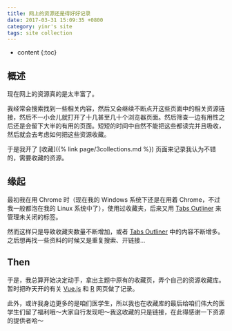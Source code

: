 ```yaml
---
title: 网上的资源还是得好好记录
date: 2017-03-31 15:09:35 +0800
category: yinr's site
tags: site collection
---
```


* content
{:toc}

## 概述

现在网上的资源真的是太丰富了。

我经常会搜索找到一些相关内容，然后又会继续不断点开这些页面中的相关资源链接，然后不一小会儿就打开了十几甚至几十个浏览器页面。然后筛查一边有用性之后还是会留下大半的有用的页面。短短的时间中自然不能把这些都读完并且吸收，然后就会去考虑如何把这些资源收藏。

于是我开了 [收藏]({% link page/3collections.md %}) 页面来记录我认为不错的，需要收藏的资源。



## 缘起

最初我在用 Chrome 时（现在我的 Windows 系统下还是在用着 Chrome，不过我一般都泡在我的 Linux 系统中了），使用过收藏夹，后来又用 [Tabs Outliner](https://chrome.google.com/webstore/detail/tabs-outliner/eggkanocgddhmamlbiijnphhppkpkmkl) 来管理未关闭的标签。

然而这样只是导致收藏夹数量不断增加，或者 [Tabs Outliner](https://chrome.google.com/webstore/detail/tabs-outliner/eggkanocgddhmamlbiijnphhppkpkmkl) 中的内容不断增多。之后想再找一些资料的时候又是重复搜索、开链接...

## Then

于是，我总算开始决定动手，拿出主题中原有的收藏页，弄个自己的资源收藏库。暂时把昨天开的有关 [Vue.js](http://vuejs.org/guide/) 和 [R](http://cran.r-project.org/) 网页做了记录。

此外，或许我身边更多的是咱们医学生，所以我也在收藏库的最后给咱们伟大的医学生们留了福利哦～大家自行发现吧～我这收藏的只是链接，在此得感谢一下资源的提供者哈～
